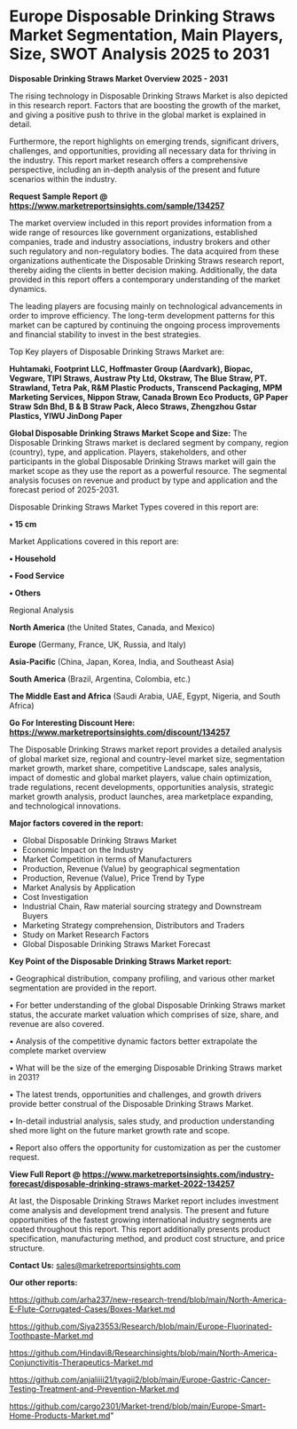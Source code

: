 # Europe Disposable Drinking Straws Market Segmentation, Main Players, Size, SWOT Analysis 2025 to 2031

<Strong> Disposable Drinking Straws Market Overview 2025 - 2031</strong>

The rising technology in Disposable Drinking Straws Market is also depicted in this research report. Factors that are boosting the growth of the market, and giving a positive push to thrive in the global market is explained in detail.

Furthermore, the report highlights on emerging trends, significant drivers, challenges, and opportunities, providing all necessary data for thriving in the industry. This report market research offers a comprehensive perspective, including an in-depth analysis of the present and future scenarios within the industry.

<strong>Request Sample Report @ <a href=https://www.marketreportsinsights.com/sample/134257>https://www.marketreportsinsights.com/sample/134257</a></strong>

The market overview included in this report provides information from a wide range of resources like government organizations, established companies, trade and industry associations, industry brokers and other such regulatory and non-regulatory bodies. The data acquired from these organizations authenticate the Disposable Drinking Straws research report, thereby aiding the clients in better decision making. Additionally, the data provided in this report offers a contemporary understanding of the market dynamics.

The leading players are focusing mainly on technological advancements in order to improve efficiency. The long-term development patterns for this market can be captured by continuing the ongoing process improvements and financial stability to invest in the best strategies.

Top Key players of Disposable Drinking Straws Market are:

<strong>Huhtamaki, Footprint LLC, Hoffmaster Group (Aardvark), Biopac, Vegware, TIPI Straws, Austraw Pty Ltd, Okstraw, The Blue Straw, PT. Strawland, Tetra Pak, R&M Plastic Products, Transcend Packaging, MPM Marketing Services, Nippon Straw, Canada Brown Eco Products, GP Paper Straw Sdn Bhd, B & B Straw Pack, Aleco Straws, Zhengzhou Gstar Plastics, YIWU JinDong Paper</strong>

<strong><b>Global Disposable Drinking Straws Market Scope and Size:</b></strong>
The Disposable Drinking Straws market is declared segment by company, region (country), type, and application. Players, stakeholders, and other participants in the global Disposable Drinking Straws market will gain the market scope as they use the report as a powerful resource. The segmental analysis focuses on revenue and product by type and application and the forecast period of 2025-2031.

Disposable Drinking Straws Market Types covered in this report are:

<strong>• 15 cm</strong>

Market Applications covered in this report are:

<strong>• Household

• Food Service

• Others</strong> 

Regional Analysis

<strong>North America</strong> (the United States, Canada, and Mexico)

<strong>Europe</strong> (Germany, France, UK, Russia, and Italy)

<strong>Asia-Pacific</strong> (China, Japan, Korea, India, and Southeast Asia)

<strong>South America</strong> (Brazil, Argentina, Colombia, etc.)

<strong>The Middle East and Africa</strong> (Saudi Arabia, UAE, Egypt, Nigeria, and South Africa)

<strong>Go For Interesting Discount Here: <a href=https://www.marketreportsinsights.com/discount/134257>https://www.marketreportsinsights.com/discount/134257</a></strong>

The Disposable Drinking Straws market report provides a detailed analysis of global market size, regional and country-level market size, segmentation market growth, market share, competitive Landscape, sales analysis, impact of domestic and global market players, value chain optimization, trade regulations, recent developments, opportunities analysis, strategic market growth analysis, product launches, area marketplace expanding, and technological innovations.

<strong><b>Major factors covered in the report:</b></strong>
<ul>
  <li>Global Disposable Drinking Straws Market </li>
  <li>Economic Impact on the Industry</li>
  <li>Market Competition in terms of Manufacturers</li>
  <li>Production, Revenue (Value) by geographical segmentation</li>
  <li>Production, Revenue (Value), Price Trend by Type</li>
  <li>Market Analysis by Application</li>
  <li>Cost Investigation</li>
  <li>Industrial Chain, Raw material sourcing strategy and Downstream Buyers</li>
  <li>Marketing Strategy comprehension, Distributors and Traders</li>
  <li>Study on Market Research Factors</li>
  <li>Global Disposable Drinking Straws Market Forecast</li>
</ul>

<strong><b>Key Point of the Disposable Drinking Straws Market report:</b></strong>

• Geographical distribution, company profiling, and various other market segmentation are provided in the report.

• For better understanding of the global Disposable Drinking Straws market status, the accurate market valuation which comprises of size, share, and revenue are also covered.

• Analysis of the competitive dynamic factors better extrapolate the complete market overview

• What will be the size of the emerging Disposable Drinking Straws market in 2031?

• The latest trends, opportunities and challenges, and growth drivers provide better construal of the Disposable Drinking Straws Market.

• In-detail industrial analysis, sales study, and production understanding shed more light on the future market growth rate and scope.

• Report also offers the opportunity for customization as per the customer request.

<strong><b>View Full Report @ <a href=https://www.marketreportsinsights.com/industry-forecast/disposable-drinking-straws-market-2022-134257>https://www.marketreportsinsights.com/industry-forecast/disposable-drinking-straws-market-2022-134257</a></b></strong>


At last, the Disposable Drinking Straws Market report includes investment come analysis and development trend analysis. The present and future opportunities of the fastest growing international industry segments are coated throughout this report. This report additionally presents product specification, manufacturing method, and product cost structure, and price structure.

<strong>Contact Us:</strong>
sales@marketreportsinsights.com

<strong>Our other reports:</strong>

<a href=https://github.com/arha237/new-research-trend/blob/main/North-America-E-Flute-Corrugated-Cases/Boxes-Market.md>https://github.com/arha237/new-research-trend/blob/main/North-America-E-Flute-Corrugated-Cases/Boxes-Market.md</a>

<a href=https://github.com/Siya23553/Research/blob/main/Europe-Fluorinated-Toothpaste-Market.md>https://github.com/Siya23553/Research/blob/main/Europe-Fluorinated-Toothpaste-Market.md</a>

<a href=https://github.com/Hindavi8/Researchinsights/blob/main/North-America-Conjunctivitis-Therapeutics-Market.md>https://github.com/Hindavi8/Researchinsights/blob/main/North-America-Conjunctivitis-Therapeutics-Market.md</a>

<a href=https://github.com/anjaliiii21/tyagii2/blob/main/Europe-Gastric-Cancer-Testing-Treatment-and-Prevention-Market.md>https://github.com/anjaliiii21/tyagii2/blob/main/Europe-Gastric-Cancer-Testing-Treatment-and-Prevention-Market.md</a>

<a href=https://github.com/cargo2301/Market-trend/blob/main/Europe-Smart-Home-Products-Market.md>https://github.com/cargo2301/Market-trend/blob/main/Europe-Smart-Home-Products-Market.md</a>"
